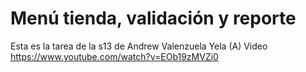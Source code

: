 # Menú tienda, validación y reporte
Esta es la tarea de la s13 de Andrew Valenzuela Yela (A)
Video
https://www.youtube.com/watch?v=EOb19zMVZi0

